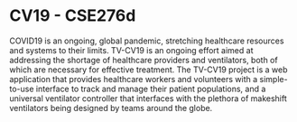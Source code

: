# CV19 - CSE276d

COVID19 is an ongoing, global pandemic, stretching healthcare resources and systems to their limits. TV-CV19 is an ongoing effort aimed at addressing the shortage of healthcare providers and ventilators, both of which are necessary for effective treatment.  The TV-CV19 project is a web application that provides  healthcare workers and volunteers with a simple-to-use interface to track and manage their patient populations, and a universal ventilator controller that interfaces with the plethora of makeshift ventilators being designed by teams around the globe.
